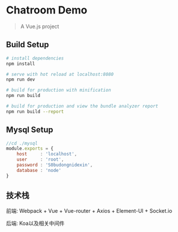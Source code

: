Chatroom Demo
=============

> A Vue.js project

Build Setup
-----------

```bash
# install dependencies
npm install

# serve with hot reload at localhost:8080
npm run dev

# build for production with minification
npm run build

# build for production and view the bundle analyzer report
npm run build --report
```

Mysql Setup
-----------

```javascript
//cd ./mysql
module.exports = {
    host     : 'localhost',
    user     : 'root',
    password : 'S0budongnidexin',
    database : 'node'
}
```

技术栈
-----------

前端:
Webpack + Vue + Vue-router + Axios + Element-UI + Socket.io  

后端:
Koa以及相关中间件
